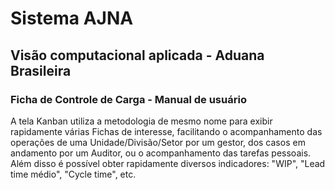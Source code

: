 # Sistema AJNA

## Visão computacional aplicada - Aduana Brasileira

### Ficha de Controle de Carga - Manual de usuário


A tela Kanban utiliza a metodologia de mesmo nome para exibir rapidamente várias Fichas de interesse, 
facilitando o acompanhamento das operações de uma Unidade/Divisão/Setor por um gestor, dos casos em
andamento por um Auditor, ou o acompanhamento das tarefas pessoais. Além disso é possível obter rapidamente
diversos indicadores: "WIP", "Lead time médio", "Cycle time", etc.

